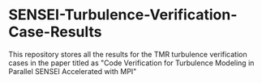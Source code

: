 # SENSEI-Turbulence-Verification-Case-Results
This repository stores all the results for the TMR turbulence verification cases in the paper titled as "Code Verification for Turbulence Modeling in Parallel SENSEI Accelerated with MPI"
